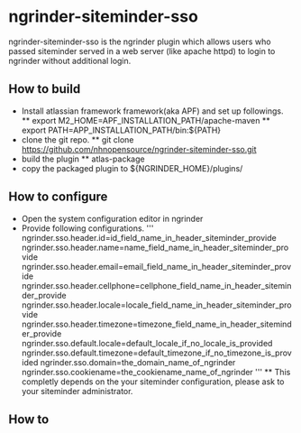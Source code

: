 ngrinder-siteminder-sso
=======================

ngrinder-siteminder-sso is the ngrinder plugin which allows users who passed siteminder served in a web server (like apache httpd) to login to ngrinder without additional login.

## How to build
* Install atlassian framework framework(aka APF) and set up followings.
** export M2_HOME=APF_INSTALLATION_PATH/apache-maven
** export PATH=APP_INSTALLATION_PATH/bin:${PATH}
* clone the git repo.
** git clone https://github.com/nhnopensource/ngrinder-siteminder-sso.git
* build the plugin
** atlas-package
* copy the packaged plugin to ${NGRINDER_HOME}/plugins/

## How to configure 
* Open the system configuration editor in ngrinder
* Provide following configurations.
'''
ngrinder.sso.header.id=id_field_name_in_header_siteminder_provide
ngrinder.sso.header.name=name_field_name_in_header_siteminder_provide
ngrinder.sso.header.email=email_field_name_in_header_siteminder_provide
ngrinder.sso.header.cellphone=cellphone_field_name_in_header_siteminder_provide
ngrinder.sso.header.locale=locale_field_name_in_header_siteminder_provide
ngrinder.sso.header.timezone=timezone_field_name_in_header_siteminder_provide
ngrinder.sso.default.locale=default_locale_if_no_locale_is_provided
ngrinder.sso.default.timezone=default_timezone_if_no_timezone_is_provided
ngrinder.sso.domain=the_domain_name_of_ngrinder
ngrinder.sso.cookiename=the_cookiename_name_of_ngrinder
'''
** This completly depends on the your siteminder configuration, please ask to your siteminder administrator.

## How to 
